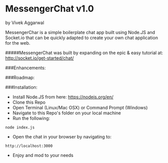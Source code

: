MessengerChat v1.0
======
by Vivek Aggarwal

MessengerChar is a simple boilerplate chat app built using Node.JS and Socket.io that can be quickly adapted to create your own chat application for the web.

#####MessengerChat was built by expanding on the epic & easy tutorial at: http://socket.io/get-started/chat/

###Enhancements: 

###Roadmap:

###Installation:
* Install Node.JS from here: https://nodejs.org/en/
* Clone this Repo
* Open Terminal (Linux/Mac OSX) or Command Prompt (Windows)
* Navigate to this Repo's folder on your local machine
* Run the following:
```
node index.js
```
* Open the chat in your browser by navigating to:
```
http://localhost:3000
```
* Enjoy and mod to your needs

